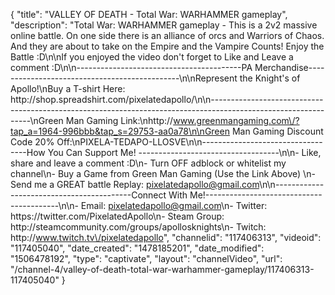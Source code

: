 {
    "title": "VALLEY OF DEATH - Total War: WARHAMMER gameplay",
    "description": "Total War: WARHAMMER gameplay - This is a 2v2 massive online battle.  On one side there is an alliance of orcs and Warriors of Chaos.  And they are about to take on the Empire and the Vampire Counts!  Enjoy the Battle :D\n\nIf you enjoyed the video don't forget to Like and Leave a comment :D\n\n-----------------------------------------PA Merchandise----------------------------------------------\n\nRepresent the Knight's of Apollo!\nBuy a T-shirt Here: http:\/\/shop.spreadshirt.com\/pixelatedapollo\/\n\n---------------------------------------------------------------------------------------------------------------\nGreen Man Gaming Link:\nhttp:\/\/www.greenmangaming.com\/?tap_a=1964-996bbb&tap_s=29753-aa0a78\n\nGreen Man Gaming Discount Code 20% Off:\nPIXELA-TEDAPO-LLOSVE\n\n----------------------------------How You Can Support Me! -----------------------------------\n\n- Like, share and leave a comment :D\n- Turn OFF adblock or whitelist my channel\n- Buy a Game from Green Man Gaming (Use the Link Above) \n- Send me a GREAT battle Replay: pixelatedapollo@gmail.com\n\n------------------------------------------Connect With Me!-----------------------------------------\n\n- Email: pixelatedapollo@gmail.com\n- Twitter: https:\/\/twitter.com\/PixelatedApollo\n- Steam Group:  http:\/\/steamcommunity.com\/groups\/apollosknights\n- Twitch: http:\/\/www.twitch.tv\/pixelatedapollo",
    "channelid": "117406313",
    "videoid": "117405040",
    "date_created": "1478185201",
    "date_modified": "1506478192",
    "type": "captivate",
    "layout": "channelVideo",
    "url": "\/channel-4\/valley-of-death-total-war-warhammer-gameplay\/117406313-117405040"
}